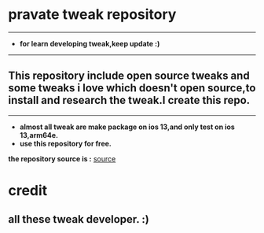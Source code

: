 # pravate tweak repository
---
- **for learn developing tweak,keep update :)**
---
## This repository include open source tweaks and some tweaks i love which doesn't open source,to install and research the tweak.I create this repo.
---
- **almost all tweak are make package on ios 13,and only test on ios 13,arm64e.**
- **use this repository for free.**




**the repository source  is :** [source](https://github.com/banaisakula/AllTweakSource)


# credit
## all these tweak developer. :)



